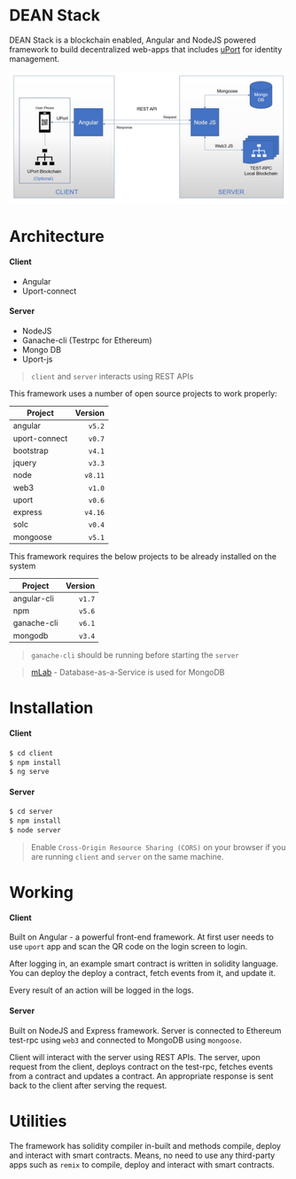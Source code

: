 # DEAN Stack

DEAN Stack is a blockchain enabled, Angular and NodeJS powered framework to build decentralized web-apps that includes [uPort](https://www.uport.me/) for identity management.

![alt text](https://raw.githubusercontent.com/mbvivek/DEAN-Stack/master/Dean-Stack-Architecture.jpg "DEAN Stack Architecture")

# Architecture
#### Client
  - Angular
  - Uport-connect

#### Server
  - NodeJS
  - Ganache-cli (Testrpc for Ethereum)
  - Mongo DB
  - Uport-js

> `client` and `server` interacts using REST APIs

This framework uses a number of open source projects to work properly:

| Project         | Version |
| --------------- | -------:|
| angular         |  `v5.2` |
| uport-connect   |  `v0.7` |
| bootstrap       |  `v4.1` |
| jquery          |  `v3.3` |
| node            |  `v8.11`|
| web3            |  `v1.0` |
| uport           |  `v0.6` |
| express         |  `v4.16`|
| solc            |  `v0.4` |
| mongoose        |  `v5.1` |

This framework requires the below projects to be already installed on the system

| Project         | Version |
| --------------- | -------:|
| angular-cli     |  `v1.7` |
| npm             |  `v5.6` |
| ganache-cli     |  `v6.1` |
| mongodb         |  `v3.4` |

> `ganache-cli` should be running before starting the `server`

> [mLab](https://www.mlab.com/) - Database-as-a-Service is used for MongoDB

# Installation
#### Client
```sh
$ cd client
$ npm install
$ ng serve
```
#### Server
```sh
$ cd server
$ npm install
$ node server
```
> Enable `Cross-Origin Resource Sharing (CORS)` on your browser if you are running `client` and `server` on the same machine.

# Working
#### Client
Built on Angular - a powerful front-end framework. At first user needs to use `uport` app and scan the QR code on the login screen to login.

After logging in, an example smart contract is written in solidity language. You can deploy the deploy a contract, fetch events from it, and update it.

Every result of an action will be logged in the logs.

#### Server
Built on NodeJS and Express framework. Server is connected to Ethereum test-rpc using `web3` and connected to MongoDB using `mongoose`. 

Client will interact with the server using REST APIs. The server, upon request from the client, deploys contract on the test-rpc, fetches events from a contract and updates a contract. An appropriate response is sent back to the client after serving the request.

# Utilities
The framework has solidity compiler in-built and methods compile, deploy and interact with smart contracts. Means, no need to use any third-party apps such as `remix` to compile, deploy and interact with smart contracts.
